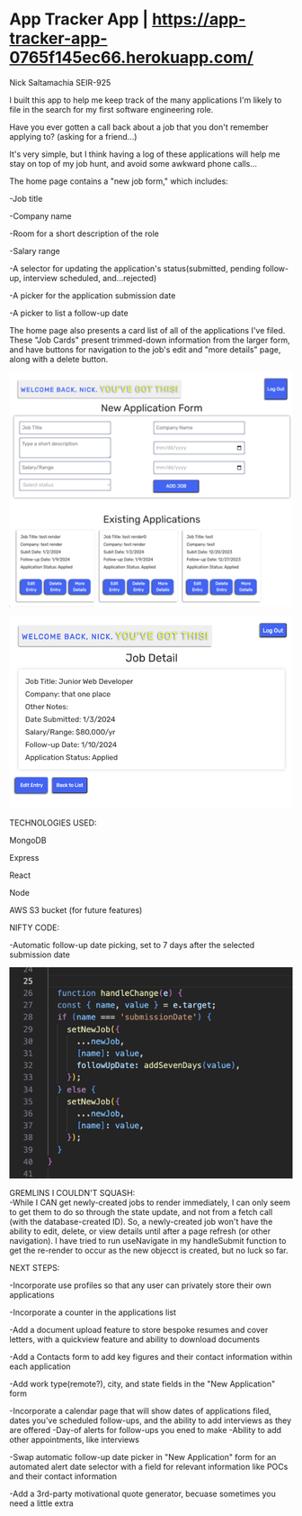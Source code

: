 # App Tracker App  |  https://app-tracker-app-0765f145ec66.herokuapp.com/
Nick Saltamachia SEIR-925



I built this app to help me keep track of the many applications I'm likely to file in the search for my first software engineering role. 

Have you ever gotten a call back about a job that you don't remember applying to? (asking for a friend...)

It's very simple, but I think having a log of these applications will help me stay on top of my job hunt, and avoid some awkward phone calls...

The home page contains a "new job form," which includes:  

-Job title  

-Company name  

-Room for a short description of the role  

-Salary range  

-A selector for updating the application's status(submitted, pending follow-up, interview scheduled, and...rejected)   

-A picker for the application submission date  

-A picker to list a follow-up date  


The home page also presents a card list of all of the applications I've filed. These "Job Cards" present trimmed-down information from the larger form, and have buttons for navigation to the job's edit and "more details" page, along with a delete button.

![Alt text](<assets/Home Page.png>)

![Alt text](<assets/Job detail.png>)

TECHNOLOGIES USED:  

MongoDB  

Express  

React  

Node  

AWS S3 bucket (for future features)  



  
NIFTY CODE:  

-Automatic follow-up date picking, set to 7 days after the selected submission date

![Alt text](<assets/Auto Date Selector.png>)



GREMLINS I COULDN'T SQUASH:  
-While I CAN get newly-created jobs to render immediately, I can only seem to get them to do so through the state update, and not from a fetch call (with the database-created ID). So, a newly-created job won't have the ability to edit, delete, or view details until after a page refresh (or other navigation). I have tried to run useNavigate in my handleSubmit function to get the re-render to occur as the new objecct is created, but no luck so far.

NEXT STEPS:  

-Incorporate use profiles so that any user can privately store their own applications  


-Incorporate a counter in the applications list   


-Add a document upload feature to store bespoke resumes and cover letters, with a quickview feature and ability to download documents  


-Add a Contacts form to add key figures and their contact information within each application   


-Add work type(remote?), city, and state fields in the "New Application" form  


-Incorporate a calendar page that will show dates of applications filed, dates you've scheduled follow-ups, and the ability to add interviews as they are offered
    -Day-of alerts for follow-ups you ened to make
    -Ability to add other appointments, like interviews  
    

-Swap automatic follow-up date picker in "New Application" form for an automated alert date selector with a field for relevant information like POCs and their contact information  


-Add a 3rd-party motivational quote generator, becuase sometimes you need a little extra


